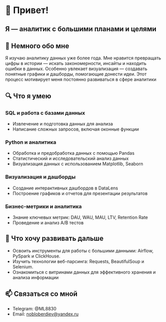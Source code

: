 # 👋 Привет!  
## Я — аналитик с большими планами и целями
## 🎯 Немного обо мне
Я изучаю аналитику данных уже более года. Мне нравится превращать цифры в истории — искать закономерности, инсайты и находить ошибки в данных. Особенно увлекает визуализация — создавать понятные графики и дашборды, помогающие донести идеи. Этот процесс мотивирует меня постоянно развиваться в сфере аналитики
## 🔍 Что я умею
### SQL и работа с базами данных
- Извлечение и подготовка данных для анализа
- Написание сложных запросов, включая оконные функции
### Python и аналитика
- Обработка и предобработка данных с помощью Pandas
- Статистический и исследовательский анализ данных
- Визуализация данных с использованием Matplotlib, Seaborn
### Визуализация и дашборды
- Создание интерактивных дашбордов в DataLens
- Построение графиков и отчетов для презентации результатов
### Бизнес-метрики и аналитика
- Знание ключевых метрик: DAU, WAU, MAU, LTV, Retention Rate
- Проведение и анализ A/B тестов
## 🚀 Что хочу развивать дальше
- Освоить инструменты для работы с большими данными: Airflow, PySpark и ClickHouse.
- Изучить технологии веб-парсинга: Requests, BeautifulSoup и Selenium.
- Ознакомиться с витринами данных для эффективного хранения и анализа информации
## 📫 Связаться со мной
- Telegram: @ML8830
- Email: nobloberdiev@yandex.ru
